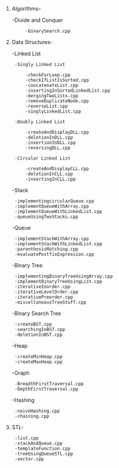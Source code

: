 1. Algorithms-

	-Divide and Conquer
	
			-binarySearch.cpp

2. Data Structures-

	-Linked List

		-Singly Linked List
			
			-checkForLoop.cpp
			-checkIfListIsSorted.cpp
			-concatenateList.cpp
			-insertingInSortedLinkedList.cpp
			-mergingTwoLists.cpp
			-removeDuplicateNode.cpp
			-reverseList.cpp
			-singlyLinkedList.cpp

		-Doubly Linked List
			
			-createAndDisplayDLL.cpp
			-deletionInDLL.cpp
			-insertionInDLL.cpp
			-reversingDLL.cpp

		-Circular Linked List
			
			-createAndDisplayCLL.cpp
			-deletionInCLL.cpp
			-insertingInCLL.cpp

	-Stack
		
		-implementingcircularQueue.cpp
		-implementQueueWithArray.cpp
		-implementQueueWithLinkedList.cpp
		-queueUsingTwoStacks.cpp
	
	-Queue

		-implementStackWithArray.cpp
		-implementStackWithLinkedList.cpp
		-parenthesisMatching.cpp
		-evaluatePostfixExpression.cpp
	
	-Binary Tree

		-implementingBinaryTreeUsingArray.cpp
		-implementBinaryTreeUsingList.cpp
		-iterativeInorder.cpp
		-iterativeLevelOrder.cpp
		-iterativePreorder.cpp
		-miscellaneousTreeStuff.cpp

	-Binary Search Tree

		-createBST.cpp
		-searchingInBST.cpp
		-deletionInBST.cpp

	-Heap
		
		-createMinHeap.cpp
		-createMaxHeap.cpp
	
	-Graph
		
		-BreadthFirstTraversal.cpp
		-DepthFirstTraversal.cpp

	-Hashing
		
		-naiveHashing.cpp
		-chaining.cpp


3. STL-
	
		-list.cpp
		-stackAndQueue.cpp
		-templateFunction.cpp
		-treeUsingQueueSTL.cpp
		-vector.cpp
